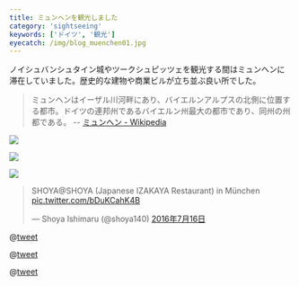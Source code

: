 ```yaml
---
title: ミュンヘンを観光しました
category: 'sightseeing'
keywords: ['ドイツ', '観光']
eyecatch: /img/blog_muenchen01.jpg
---
```


ノイシュバンシュタイン城やツークシュピッツェを観光する間はミュンヘンに滞在していました。歴史的な建物や商業ビルが立ち並ぶ良い所でした。

> ミュンヘンはイーザル川河畔にあり、バイエルンアルプスの北側に位置する都市。ドイツの連邦州であるバイエルン州最大の都市であり、同州の州都である。 -- [ミュンヘン - Wikipedia](https://ja.wikipedia.org/wiki/%E3%83%9F%E3%83%A5%E3%83%B3%E3%83%98%E3%83%B3)

![ ](/img/blog_muenchen01.jpg)

![ ](/img/blog_muenchen02.jpg)

![ ](/img/blog_muenchen03.jpg)

<blockquote class="twitter-tweet" data-lang="ja"><p lang="ja" dir="ltr">SHOYA@SHOYA (Japanese IZAKAYA Restaurant) in München <a href="https://t.co/bDuKCahK4B">pic.twitter.com/bDuKCahK4B</a></p>&mdash; Shoya Ishimaru (@shoya140) <a href="https://twitter.com/shoya140/status/754433150244233217">2016年7月16日</a></blockquote>

@[tweet](https://twitter.com/shoya140/status/754433150244233217)

@[tweet](https://twitter.com/shoya140/status/754437109969190912)

@[tweet](https://twitter.com/shoya140/status/754442248415215616)
